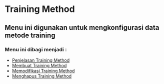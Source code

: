 # Training Method

## Menu ini digunakan untuk mengkonfigurasi data metode training

### Menu ini dibagi menjadi :

- [Penjelasan Training Method](./training-method/penjelasan.md)
- [Membuat Training Method](./training-method/membuat.md)
- [Memodifikasi Training Method](./training-method/memodifikasi.md)
- [Menghapus Training Method](./training-method/menghapus.md)
